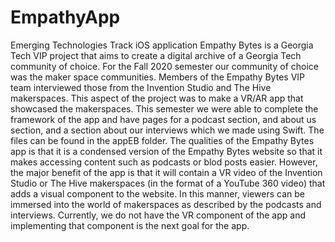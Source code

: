 # EmpathyApp
Emerging Technologies Track iOS application
Empathy Bytes is a Georgia Tech VIP project that aims to create a digital archive of a Georgia Tech community of choice. For the Fall 2020 semester our community of choice was the maker space communities. Members of the Empathy Bytes VIP team interviewed those from the Invention Studio and The Hive makerspaces. This aspect of the project was to make a VR/AR app that showcased the makerspaces. This semester we were able to complete the framework of the app and have pages for a podcast section, and about us section, and a section about our interviews which we made using Swift. The files can be found in the appEB folder. The qualities of the Empathy Bytes app is that it is a condensed version of the Empathy Bytes website so that it makes accessing content such as podcasts or blod posts easier. However, the major benefit of the app is that it will contain a VR video of the Invention Studio or The Hive makerspaces (in the format of a YouTube 360 video) that adds a visual component to the website. In this manner, viewers can be immersed into the world of makerspaces as described by the podcasts and interviews. Currently, we do not have the VR component of the app and implementing that component is the next goal for the app.
